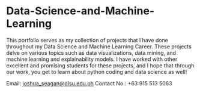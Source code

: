 # Data-Science-and-Machine-Learning

This portfolio serves as my collection of projects that I have done throughout my Data Science and Machine Learning Career. These projects delve on various topics such as data visualizations, data mining, and machine learning and explainability models. I have worked with other excellent and promising students for these projects, and I hope that through our work, you get to learn about python coding and data science as well!

Email: joshua_seagan@dlsu.edu.ph
Contact No.: +63 915 513 5063
